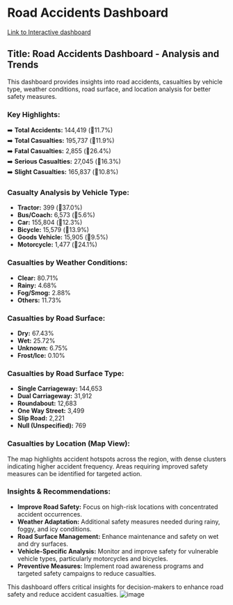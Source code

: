 # Road Accidents Dashboard

[Link to Interactive dashboard](https://public.tableau.com/views/RoadAccident_17420412891460/Dashboard1?:language=en-US&publish=yes&:sid=&:redirect=auth&:display_count=n&:origin=viz_share_link)

## Title: Road Accidents Dashboard - Analysis and Trends

This dashboard provides insights into road accidents, casualties by vehicle type, weather conditions, road surface, and location analysis for better safety measures.

### Key Highlights:

➡️ **Total Accidents:** 144,419 (🔻11.7%)  
➡️ **Total Casualties:** 195,737 (🔻11.9%)  
➡️ **Fatal Casualties:** 2,855 (🔻26.4%)  
➡️ **Serious Casualties:** 27,045 (🔻16.3%)  
➡️ **Slight Casualties:** 165,837 (🔻10.8%)  

### Casualty Analysis by Vehicle Type:

- **Tractor:** 399 (🔻37.0%)  
- **Bus/Coach:** 6,573 (🔻5.6%)  
- **Car:** 155,804 (🔻12.3%)  
- **Bicycle:** 15,579 (🔻13.9%)  
- **Goods Vehicle:** 15,905 (🔻9.5%)  
- **Motorcycle:** 1,477 (🔻24.1%)  

### Casualties by Weather Conditions:

- **Clear:** 80.71%  
- **Rainy:** 4.68%  
- **Fog/Smog:** 2.88%  
- **Others:** 11.73%  

### Casualties by Road Surface:

- **Dry:** 67.43%  
- **Wet:** 25.72%  
- **Unknown:** 6.75%  
- **Frost/Ice:** 0.10%  

### Casualties by Road Surface Type:

- **Single Carriageway:** 144,653  
- **Dual Carriageway:** 31,912  
- **Roundabout:** 12,683  
- **One Way Street:** 3,499  
- **Slip Road:** 2,221  
- **Null (Unspecified):** 769  

### Casualties by Location (Map View):

The map highlights accident hotspots across the region, with dense clusters indicating higher accident frequency. Areas requiring improved safety measures can be identified for targeted action.

### Insights & Recommendations:

- **Improve Road Safety:** Focus on high-risk locations with concentrated accident occurrences.  
- **Weather Adaptation:** Additional safety measures needed during rainy, foggy, and icy conditions.  
- **Road Surface Management:** Enhance maintenance and safety on wet and dry surfaces.  
- **Vehicle-Specific Analysis:** Monitor and improve safety for vulnerable vehicle types, particularly motorcycles and bicycles.  
- **Preventive Measures:** Implement road awareness programs and targeted safety campaigns to reduce casualties.  

This dashboard offers critical insights for decision-makers to enhance road safety and reduce accident casualties.
![image](https://github.com/user-attachments/assets/6aa90570-4a71-4527-9f52-052a53f8d82b)
